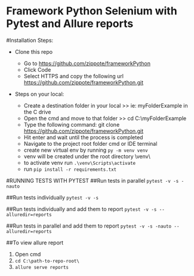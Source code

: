 # Framework Python Selenium with Pytest and Allure reports


#Installation Steps:
- Clone this repo
  - Go to https://github.com/zippote/frameworkPython
  - Click Code
  - Select HTTPS and copy the following url https://github.com/zippote/frameworkPython.git

- Steps on your local:
  - Create a destination folder in your local >> ie: myFolderExample in the C drive
  - Open the cmd and move to that folder >> cd C:\myFolderExample
  - Type the following command: git clone https://github.com/zippote/frameworkPython.git
  - Hit enter and wait until the process is completed
  - Navigate to the project root folder cmd or IDE terminal
  - create new virtual env by running `py -m venv venv`
  - venv will be created under the root directory \venv\
  - to activate venv run `.\venv\Scripts\activate`
  - run `pip install -r requirements.txt`


#RUNNING TESTS WITH PYTEST
##Run tests in parallel
`pytest -v -s -nauto`

##Run tests individually
`pytest -v -s`

##Run tests individually and add them to report
`pytest -v -s --alluredir=reports`

##Run tests in parallel and add them to report
`pytest -v -s -nauto --alluredir=reports`

##To view allure report
1. Open cmd
2. `cd C:\path-to-repo-root\`
3. `allure serve reports`
